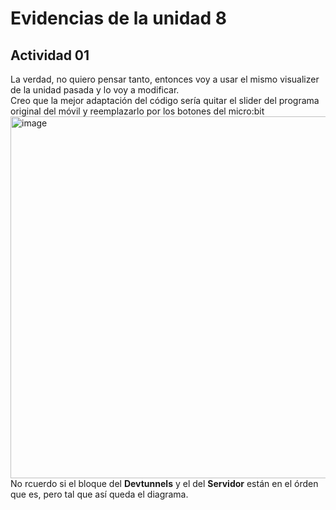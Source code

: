
# Evidencias de la unidad 8

## Actividad 01
La verdad, no quiero pensar tanto, entonces voy a usar el mismo visualizer de la unidad pasada y lo voy a modificar.  
Creo que la mejor adaptación del código sería quitar el slider del programa original del móvil y reemplazarlo por los botones del micro:bit 
<img width="946" height="579" alt="image" src="https://github.com/user-attachments/assets/c2d8deea-7f14-4205-b0f0-0b2e1c84ba19" />  
No rcuerdo si el bloque del **Devtunnels** y el del **Servidor** están en el órden que es, pero tal que así queda el diagrama.
